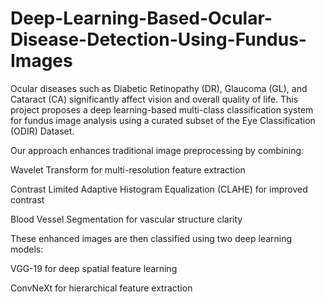 # Deep-Learning-Based-Ocular-Disease-Detection-Using-Fundus-Images

Ocular diseases such as Diabetic Retinopathy (DR), Glaucoma (GL), and Cataract (CA) significantly affect vision and overall quality of life. This project proposes a deep learning-based multi-class classification system for fundus image analysis using a curated subset of the Eye Classification (ODIR) Dataset.

Our approach enhances traditional image preprocessing by combining:

Wavelet Transform for multi-resolution feature extraction

Contrast Limited Adaptive Histogram Equalization (CLAHE) for improved contrast

Blood Vessel Segmentation for vascular structure clarity

These enhanced images are then classified using two deep learning models:

VGG-19 for deep spatial feature learning

ConvNeXt for hierarchical feature extraction
